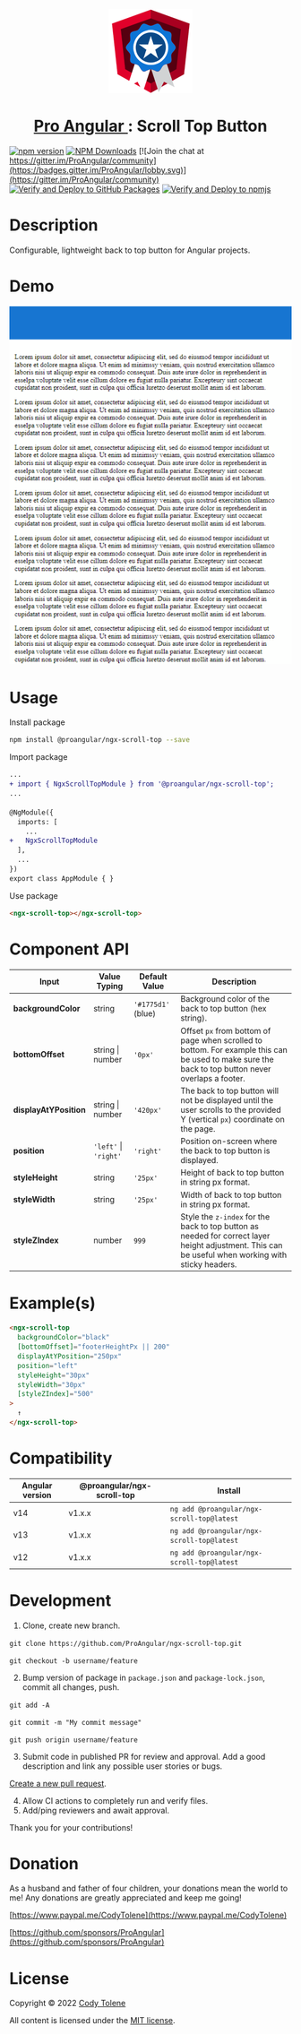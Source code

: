 <p align="center">
  <a href="https://www.ProAngular.com" target="_blank">
    <img src="src/assets/images/pro-angular-logo.png" />
  </a>
  <h1 align="center">
    <a href="https://www.ProAngular.com" target="_blank">
      Pro Angular
    </a>: Scroll Top Button
  </h1>
</p>

[![npm version](https://badge.fury.io/js/@proangular%2Fngx-scroll-top.svg)](https://badge.fury.io/js/@proangular%2Fngx-scroll-top)
[![NPM Downloads](https://img.shields.io/amo/dw/@proangular%252Fngx-scroll-top.svg)](https://www.npmjs.com/@proangular/ngx-scroll-top)
[![Join the chat at https://gitter.im/ProAngular/community](https://badges.gitter.im/ProAngular/lobby.svg)](https://gitter.im/ProAngular/community)
[![Verify and Deploy to GitHub Packages](https://github.com/ProAngular/ngx-scroll-top/actions/workflows/on-merge-main-deploy-gpr.yml/badge.svg)](https://github.com/ProAngular/ngx-scroll-top/actions/workflows/on-merge-main-deploy-gpr.yml)
[![Verify and Deploy to npmjs](https://github.com/ProAngular/ngx-scroll-top/actions/workflows/on-merge-main-deploy-npmjs.yml/badge.svg)](https://github.com/ProAngular/ngx-scroll-top/actions/workflows/on-merge-main-deploy-npmjs.yml)

# Description

Configurable, lightweight back to top button for Angular projects.

# Demo

<p align="center">
  <img src="src/assets/images/demo-scroll-top.gif" />
</p>

# Usage

Install package
```bash
npm install @proangular/ngx-scroll-top --save
```

Import package
```diff
...
+ import { NgxScrollTopModule } from '@proangular/ngx-scroll-top';
...

@NgModule({
  imports: [
    ...
+   NgxScrollTopModule
  ],
  ...
})
export class AppModule { }
```

Use package
```html
<ngx-scroll-top></ngx-scroll-top>
```

# Component API

| Input                  | Value Typing          | Default Value      | Description                                                                                                                                        |
| ---------------------- | --------------------- | ------------------ | -------------------------------------------------------------------------------------------------------------------------------------------------- |
| **backgroundColor**    | string                | `'#1775d1'` (blue) | Background color of the back to top button (hex string).                                                                                           |
| **bottomOffset**       | string \| number      | `'0px'`            | Offset `px` from bottom of page when scrolled to bottom. For example this can be used to make sure the back to top button never overlaps a footer. |
| **displayAtYPosition** | string \| number      | `'420px'`          | The back to top button will not be displayed until the user scrolls to the provided Y (vertical `px`) coordinate on the page.                      |
| **position**           | `'left'` \| `'right'` | `'right'`          | Position on-screen where the back to top button is displayed.                                                                                      |
| **styleHeight**        | string                | `'25px'`           | Height of back to top button in string px format.                                                                                                  |
| **styleWidth**         | string                | `'25px'`           | Width of back to top button in string px format.                                                                                                   |
| **styleZIndex**        | number                | `999`              | Style the `z-index` for the back to top button as needed for correct layer height adjustment. This can be useful when working with sticky headers. |

# Example(s)

```html
<ngx-scroll-top
  backgroundColor="black"
  [bottomOffset]="footerHeightPx || 200"
  displayAtYPosition="250px"
  position="left"
  styleHeight="30px"
  styleWidth="30px"
  [styleZIndex]="500"
>
  ↑
</ngx-scroll-top>
```

# Compatibility

| Angular version | @proangular/ngx-scroll-top | Install                                    |
| --------------- | -------------------------- | ------------------------------------------ |
| v14             | v1.x.x                     | `ng add @proangular/ngx-scroll-top@latest` |
| v13             | v1.x.x                     | `ng add @proangular/ngx-scroll-top@latest` |
| v12             | v1.x.x                     | `ng add @proangular/ngx-scroll-top@latest` |

# Development

1. Clone, create new branch.

`git clone https://github.com/ProAngular/ngx-scroll-top.git`

`git checkout -b username/feature`

2. Bump version of package in `package.json` and `package-lock.json`, commit all changes, push.

`git add -A`

`git commit -m "My commit message"`

`git push origin username/feature`

3. Submit code in published PR for review and approval. Add a good description and link any possible user stories or bugs.

[Create a new pull request](https://github.com/ProAngular/ngx-scroll-top/compare).

4. Allow CI actions to completely run and verify files.
5. Add/ping reviewers and await approval.

Thank you for your contributions!

# Donation

As a husband and father of four children, your donations mean the world to me! Any donations are greatly appreciated and keep me going!

[https://www.paypal.me/CodyTolene](https://www.paypal.me/CodyTolene)

[https://github.com/sponsors/ProAngular](https://github.com/sponsors/ProAngular)

# License

Copyright &copy; 2022 [Cody Tolene](https://www.CodyTolene.com)

All content is licensed under the [MIT license].

[mit license]: LICENSE
